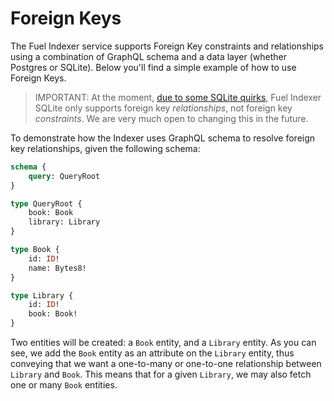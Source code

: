 # Foreign Keys

The Fuel Indexer service supports Foreign Key constraints and relationships using a combination of GraphQL schema and a data layer (whether Postgres or SQLite). Below you'll find a simple example of how to use Foreign Keys.

> IMPORTANT: At the moment, [due to some SQLite quirks](https://www.sqlite.org/omitted.html), Fuel Indexer SQLite only supports foreign key _relationships_, not foreign key _constraints_. We are very much open to changing this in the future.


To demonstrate how the Indexer uses GraphQL schema to resolve foreign key relationships, given the following schema:

```graphql
schema {
    query: QueryRoot
}

type QueryRoot {
    book: Book
    library: Library
}

type Book {
    id: ID!
    name: Bytes8!
}

type Library {
    id: ID!
    book: Book!
}
```

Two entities will be created: a `Book` entity, and a `Library` entity. As you can see, we add the `Book` entity as an attribute on the `Library` entity, thus conveying that we want a one-to-many or one-to-one relationship between `Library` and `Book`. This means that for a given `Library`, we may also fetch one or many `Book` entities.
